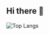 ## Hi there 👋

![Top Langs](https://github-readme-stats.vercel.app/api/top-langs/?username=aStringCat)
